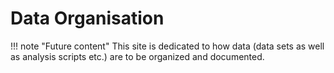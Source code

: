 # Data Organisation

!!! note "Future content"
    This site is dedicated to how data (data sets as well as analysis scripts
    etc.) are to be organized and documented.
